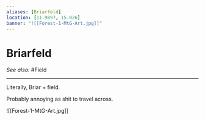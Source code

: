 ```yaml
---
aliases: [Briarfeld]
location: [11.9897, 15.026]
banner: "![[Forest-1-MtG-Art.jpg]]"
---
```


# Briarfeld
*See also:* #Field 
___
Literally, Briar + field.

Probably annoying as shit to travel across.

![[Forest-1-MtG-Art.jpg]]